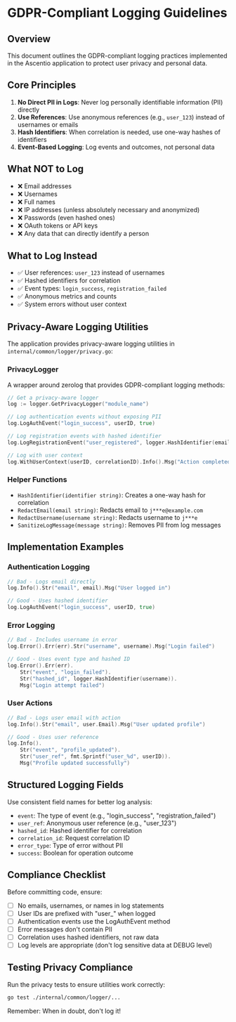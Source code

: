 # GDPR-Compliant Logging Guidelines

## Overview

This document outlines the GDPR-compliant logging practices implemented in the Ascentio application to protect user privacy and personal data.

## Core Principles

1. **No Direct PII in Logs**: Never log personally identifiable information (PII) directly
2. **Use References**: Use anonymous references (e.g., `user_123`) instead of usernames or emails
3. **Hash Identifiers**: When correlation is needed, use one-way hashes of identifiers
4. **Event-Based Logging**: Log events and outcomes, not personal data

## What NOT to Log

- ❌ Email addresses
- ❌ Usernames
- ❌ Full names
- ❌ IP addresses (unless absolutely necessary and anonymized)
- ❌ Passwords (even hashed ones)
- ❌ OAuth tokens or API keys
- ❌ Any data that can directly identify a person

## What to Log Instead

- ✅ User references: `user_123` instead of usernames
- ✅ Hashed identifiers for correlation
- ✅ Event types: `login_success`, `registration_failed`
- ✅ Anonymous metrics and counts
- ✅ System errors without user context

## Privacy-Aware Logging Utilities

The application provides privacy-aware logging utilities in `internal/common/logger/privacy.go`:

### PrivacyLogger

A wrapper around zerolog that provides GDPR-compliant logging methods:

```go
// Get a privacy-aware logger
log := logger.GetPrivacyLogger("module_name")

// Log authentication events without exposing PII
log.LogAuthEvent("login_success", userID, true)

// Log registration events with hashed identifier
log.LogRegistrationEvent("user_registered", logger.HashIdentifier(email), true)

// Log with user context
log.WithUserContext(userID, correlationID).Info().Msg("Action completed")
```

### Helper Functions

- `HashIdentifier(identifier string)`: Creates a one-way hash for correlation
- `RedactEmail(email string)`: Redacts email to `j***e@example.com`
- `RedactUsername(username string)`: Redacts username to `j***e`
- `SanitizeLogMessage(message string)`: Removes PII from log messages

## Implementation Examples

### Authentication Logging

```go
// Bad - Logs email directly
log.Info().Str("email", email).Msg("User logged in")

// Good - Uses hashed identifier
log.LogAuthEvent("login_success", userID, true)
```

### Error Logging

```go
// Bad - Includes username in error
log.Error().Err(err).Str("username", username).Msg("Login failed")

// Good - Uses event type and hashed ID
log.Error().Err(err).
    Str("event", "login_failed").
    Str("hashed_id", logger.HashIdentifier(username)).
    Msg("Login attempt failed")
```

### User Actions

```go
// Bad - Logs user email with action
log.Info().Str("email", user.Email).Msg("User updated profile")

// Good - Uses user reference
log.Info().
    Str("event", "profile_updated").
    Str("user_ref", fmt.Sprintf("user_%d", userID)).
    Msg("Profile updated successfully")
```

## Structured Logging Fields

Use consistent field names for better log analysis:

- `event`: The type of event (e.g., "login_success", "registration_failed")
- `user_ref`: Anonymous user reference (e.g., "user_123")
- `hashed_id`: Hashed identifier for correlation
- `correlation_id`: Request correlation ID
- `error_type`: Type of error without PII
- `success`: Boolean for operation outcome

## Compliance Checklist

Before committing code, ensure:

- [ ] No emails, usernames, or names in log statements
- [ ] User IDs are prefixed with "user_" when logged
- [ ] Authentication events use the LogAuthEvent method
- [ ] Error messages don't contain PII
- [ ] Correlation uses hashed identifiers, not raw data
- [ ] Log levels are appropriate (don't log sensitive data at DEBUG level)

## Testing Privacy Compliance

Run the privacy tests to ensure utilities work correctly:

```bash
go test ./internal/common/logger/...
```

Remember: When in doubt, don't log it!
